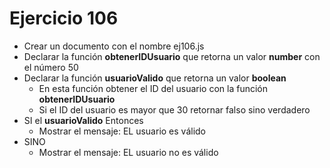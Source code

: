 # Ejercicio 106

- Crear un documento con el nombre ej106.js
- Declarar la función **obtenerIDUsuario** que retorna un valor **number** con el número 50
- Declarar la función **usuarioValido** que retorna un valor **boolean**
  - En esta función obtener el ID del usuario con la función **obtenerIDUsuario**
  - Si el ID del usuario es mayor que 30 retornar falso sino verdadero
- SI el **usuarioValido** Entonces
  - Mostrar el mensaje: EL usuario es válido
- SINO
  - Mostrar el mensaje: EL usuario no es válido
